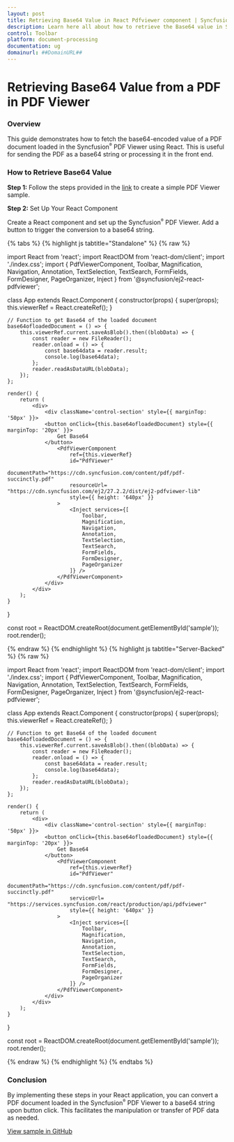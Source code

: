 ```yaml
---
layout: post
title: Retrieving Base64 Value in React Pdfviewer component | Syncfusion
description: Learn here all about how to retrieve the Base64 value in Syncfusion React Pdfviewer component of Syncfusion Essential JS 2 and more.
control: Toolbar
platform: document-processing
documentation: ug
domainurl: ##DomainURL##
---
```


# Retrieving Base64 Value from a PDF in PDF Viewer

### Overview

This guide demonstrates how to fetch the base64-encoded value of a PDF document loaded in the Syncfusion<sup style="font-size:70%">&reg;</sup> PDF Viewer using React. This is useful for sending the PDF as a base64 string or processing it in the front end.

### How to Retrieve Base64 Value

**Step 1:** Follow the steps provided in the [link](https://ej2.syncfusion.com/react/documentation/pdfviewer/getting-started) to create a simple PDF Viewer sample.


**Step 2:** Set Up Your React Component

Create a React component and set up the Syncfusion<sup style="font-size:70%">&reg;</sup> PDF Viewer. Add a button to trigger the conversion to a base64 string.

{% tabs %}
{% highlight js tabtitle="Standalone" %}
{% raw %}

import React from 'react';
import ReactDOM from 'react-dom/client';
import './index.css';
import {
    PdfViewerComponent,
    Toolbar,
    Magnification,
    Navigation,
    Annotation,
    TextSelection,
    TextSearch,
    FormFields,
    FormDesigner,
    PageOrganizer,
    Inject
} from '@syncfusion/ej2-react-pdfviewer';

class App extends React.Component {
    constructor(props) {
        super(props);
        this.viewerRef = React.createRef();
    }

    // Function to get Base64 of the loaded document
    base64ofloadedDocument = () => {
        this.viewerRef.current.saveAsBlob().then((blobData) => {
            const reader = new FileReader();
            reader.onload = () => {
                const base64data = reader.result;
                console.log(base64data);
            };
            reader.readAsDataURL(blobData);
        });
    };

    render() {
        return (
            <div>
                <div className='control-section' style={{ marginTop: '50px' }}>
                <button onClick={this.base64ofloadedDocument} style={{ marginTop: '20px' }}>
                    Get Base64
                </button>
                    <PdfViewerComponent
                        ref={this.viewerRef}
                        id="PdfViewer"
                        documentPath="https://cdn.syncfusion.com/content/pdf/pdf-succinctly.pdf"
                        resourceUrl= "https://cdn.syncfusion.com/ej2/27.2.2/dist/ej2-pdfviewer-lib"
                        style={{ height: '640px' }}
                    >
                        <Inject services={[
                            Toolbar,
                            Magnification,
                            Navigation,
                            Annotation,
                            TextSelection,
                            TextSearch,
                            FormFields,
                            FormDesigner,
                            PageOrganizer
                        ]} />
                    </PdfViewerComponent>
                </div>
            </div>
        );
    }
}

const root = ReactDOM.createRoot(document.getElementById('sample'));
root.render(<App />);

{% endraw %}
{% endhighlight %}
{% highlight js tabtitle="Server-Backed" %}
{% raw %}

import React from 'react';
import ReactDOM from 'react-dom/client';
import './index.css';
import {
    PdfViewerComponent,
    Toolbar,
    Magnification,
    Navigation,
    Annotation,
    TextSelection,
    TextSearch,
    FormFields,
    FormDesigner,
    PageOrganizer,
    Inject
} from '@syncfusion/ej2-react-pdfviewer';

class App extends React.Component {
    constructor(props) {
        super(props);
        this.viewerRef = React.createRef();
    }

    // Function to get Base64 of the loaded document
    base64ofloadedDocument = () => {
        this.viewerRef.current.saveAsBlob().then((blobData) => {
            const reader = new FileReader();
            reader.onload = () => {
                const base64data = reader.result;
                console.log(base64data);
            };
            reader.readAsDataURL(blobData);
        });
    };

    render() {
        return (
            <div>
                <div className='control-section' style={{ marginTop: '50px' }}>
                <button onClick={this.base64ofloadedDocument} style={{ marginTop: '20px' }}>
                    Get Base64
                </button>
                    <PdfViewerComponent
                        ref={this.viewerRef}
                        id="PdfViewer"
                        documentPath="https://cdn.syncfusion.com/content/pdf/pdf-succinctly.pdf"
                        serviceUrl= "https://services.syncfusion.com/react/production/api/pdfviewer"
                        style={{ height: '640px' }}
                    >
                        <Inject services={[
                            Toolbar,
                            Magnification,
                            Navigation,
                            Annotation,
                            TextSelection,
                            TextSearch,
                            FormFields,
                            FormDesigner,
                            PageOrganizer
                        ]} />
                    </PdfViewerComponent>
                </div>
            </div>
        );
    }
}

const root = ReactDOM.createRoot(document.getElementById('sample'));
root.render(<App />);

{% endraw %}
{% endhighlight %}
{% endtabs %}

### Conclusion

By implementing these steps in your React application, you can convert a PDF document loaded in the Syncfusion<sup style="font-size:70%">&reg;</sup> PDF Viewer to a base64 string upon button click. This facilitates the manipulation or transfer of PDF data as needed.

[View sample in GitHub](https://github.com/SyncfusionExamples/react-pdf-viewer-examples/tree/master/How%20to)